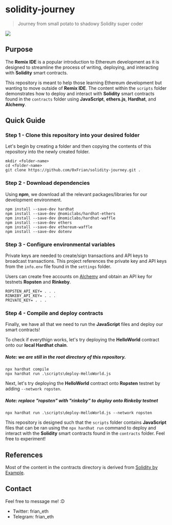 # solidity-journey

> Journey from small potato to shadowy Solidity super coder

![](https://i.imgur.com/4tBWzhC.jpg)

## Purpose

The **Remix IDE** is a popular introduction to Ethereum development as it is designed to streamline the process of writing, deploying, and interacting with **Solidity** smart contracts.

This repository is meant to help those learning Ethereum development but wanting to move outside of **Remix IDE**. The content within the `scripts` folder demonstrates how to deploy and interact with **Solidity** smart contracts found in the `contracts` folder using **JavaScript**, **ethers.js**, **Hardhat**, and **Alchemy**.

## Quick Guide

### Step 1 - Clone this repository into your desired folder

Let's begin by creating a folder and then copying the contents of this repository into the newly created folder.

```
mkdir <folder-name>
cd <folder-name>
git clone https://github.com/0xFrian/solidity-journey.git .
```

### Step 2 - Download dependencies

Using **npm**, we download all the relevant packages/libraries for our development environment.

```
npm install --save-dev hardhat 
npm install --save-dev @nomiclabs/hardhat-ethers 
npm install --save-dev @nomiclabs/hardhat-waffle
npm install --save-dev ethers
npm install --save-dev ethereum-waffle
npm install --save-dev dotenv
```

### Step 3 - Configure environmental variables 

Private keys are needed to create/sign transactions and API keys to broadcast transactions. This project references the private key and API keys from the `info.env` file found in the `settings` folder.

Users can create free accounts on [Alchemy](https://www.alchemy.com/) and obtain an API key for testnets **Ropsten** and **Rinkeby**.

```
ROPSTEN_API_KEY= . . .
RINKEBY_API_KEY= . . .
PRIVATE_KEY= . . .
```

### Step 4 - Compile and deploy contracts

Finally, we have all that we need to run the **JavaScript** files and deploy our smart contracts! 

To check if everythign works, let's try deploying the **HelloWorld** contract onto our **local Hardhat chain**.

##### Note: we are still in the root directory of this repository.

```
npx hardhat compile
npx hardhat run .\scripts\deploy-HelloWorld.js
```

Next, let's try deploying the **HelloWorld** contract onto **Ropsten** testnet by adding `--network ropsten`.

##### Note: replace "ropsten" with "rinkeby" to deploy onto Rinkeby testnet

```
npx hardhat run .\scripts\deploy-HelloWorld.js --network ropsten
```

This repository is designed such that the `scripts` folder contains **JavaScript** files that can be ran using the `npx hardhat run` command to deploy and interact with the **Solidity** smart contracts found in the `contracts` folder. Feel free to experiment!

## References

Most of the content in the contracts directory is derived from [Solidity by Example](https://solidity-by-example.org/).

## Contact

Feel free to message me! :D
- Twitter: frian_eth
- Telegram: frian_eth
